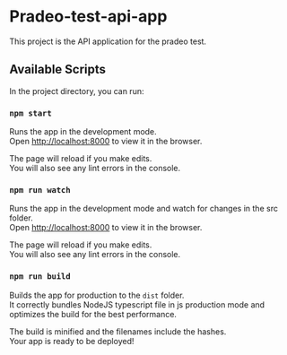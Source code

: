 # Pradeo-test-api-app

This project is the API application for the pradeo test.

## Available Scripts

In the project directory, you can run:

### `npm start`

Runs the app in the development mode.\
Open [http://localhost:8000](http://localhost:3000) to view it in the browser.

The page will reload if you make edits.\
You will also see any lint errors in the console.

### `npm run watch`

Runs the app in the development mode and watch for changes in the src folder.\
Open [http://localhost:8000](http://localhost:8000) to view it in the browser.

The page will reload if you make edits.\
You will also see any lint errors in the console.

### `npm run build`

Builds the app for production to the `dist` folder.\
It correctly bundles NodeJS typescript file in js production mode and optimizes the build for the best performance.

The build is minified and the filenames include the hashes.\
Your app is ready to be deployed!